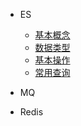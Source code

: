 - ES
  - [基本概念](middleware/es/001_基本概念.md) 
  - [数据类型](middleware/es/002_数据类型.md) 
  - [基本操作](middleware/es/003_基本操作.md) 
  - [常用查询](middleware/es/004_常用查询.md)

- MQ
- Redis

